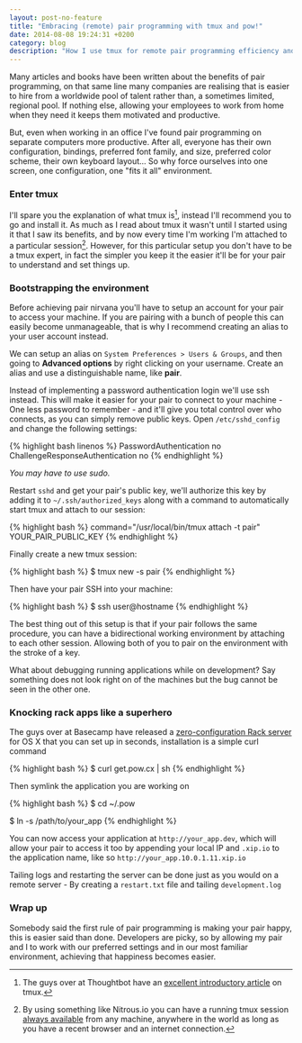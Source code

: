 ```yaml
---
layout: post-no-feature
title: "Embracing (remote) pair programming with tmux and pow!"
date: 2014-08-08 19:24:31 +0200
category: blog
description: "How I use tmux for remote pair programming efficiency and happiness."
---
```


Many articles and books have been written about the benefits of pair programming, on that same line many companies are realising that is easier to hire from a worldwide pool of talent rather than, a sometimes limited, regional pool. If nothing else, allowing your employees to work from home when they need it keeps them motivated and productive.

But, even when working in an office I've found pair programming on separate computers more productive. After all, everyone has their own configuration, bindings, preferred font family, and size, preferred color scheme, their own keyboard layout... So why force ourselves into one screen, one configuration, one "fits it all" environment.

### Enter tmux

I'll spare you the explanation of what tmux is[^1], instead I'll recommend you to go and install it. As much as I read about tmux it wasn't until I started using it that I saw its benefits, and by now every time I'm working I'm attached to a particular session[^2]. However, for this particular setup you don't have to be a tmux expert, in fact the simpler you keep it the easier it'll be for your pair to understand and set things up.

### Bootstrapping the environment

Before achieving pair nirvana you'll have to setup an account for your pair to access your machine. If you are pairing with a bunch of people this can easily become unmanageable, that is why I recommend creating an alias to your user account instead.

We can setup an alias on ``System Preferences > Users & Groups``, and then going to **Advanced options** by right clicking on your username. Create an alias and use a distinguishable name, like **pair**.

Instead of implementing a password authentication login we'll use ssh instead. This will make it easier for your pair to connect to your machine - One less password to remember - and it'll give you total control over who connects, as you can simply remove public keys. Open ``/etc/sshd_config`` and change the following settings:

{% highlight bash linenos %}
PasswordAuthentication no
ChallengeResponseAuthentication no
{% endhighlight %}

_You may have to use sudo._

Restart ``sshd`` and get your pair's public key, we'll authorize this key by adding it to ``~/.ssh/authorized_keys`` along with a command to automatically start tmux and attach to our session:

{% highlight bash %}
command="/usr/local/bin/tmux attach -t pair" YOUR_PAIR_PUBLIC_KEY
{% endhighlight %}

Finally create a new tmux session:

{% highlight bash %}
$ tmux new -s pair
{% endhighlight %}

Then have your pair SSH into your machine:

{% highlight bash %}
$ ssh user@hostname
{% endhighlight %}


The best thing out of this setup is that if your pair follows the same procedure, you can have a bidirectional working environment by attaching to each other session. Allowing both of you to pair on the environment with the stroke of a key.

What about debugging running applications while on development? Say something does not look right on of the machines but the bug cannot be seen in the other one.


### Knocking rack apps like a superhero

The guys over at Basecamp have released a [zero-configuration Rack server](http://pow.cx) for OS X that you can set up in seconds, installation is a simple curl command

{% highlight bash %}
$ curl get.pow.cx | sh
{% endhighlight %}

Then symlink the application you are working on

{% highlight bash %}
$ cd ~/.pow

$ ln -s /path/to/your_app
{% endhighlight %}

You can now access your application at ``http://your_app.dev``, which will allow your pair to access it too by appending your local IP and ``.xip.io`` to the application name, like so ``http://your_app.10.0.1.11.xip.io``

Tailing logs and restarting the server can be done just as you would on a remote server - By creating a ``restart.txt`` file and tailing ``development.log``

### Wrap up
Somebody said the first rule of pair programming is making your pair happy, this is easier said than done. Developers are picky, so by allowing my pair and I to work with our preferred settings and in our most familiar environment, achieving that happiness becomes easier.

[^1]: The guys over at Thoughtbot have an [excellent introductory article](http://robots.thoughtbot.com/a-tmux-crash-course) on tmux.
[^2]: By using something like Nitrous.io you can have a running tmux session [always available](http://blog.nitrous.io/2013/08/05/nitrous-stories-i-yehuda-katz-tilde-nitrousio.html) from any machine, anywhere in the world as long as you have a recent browser and an internet connection.
